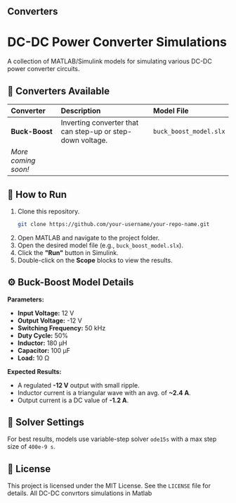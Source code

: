 ## Converters
# DC-DC Power Converter Simulations

A collection of MATLAB/Simulink models for simulating various DC-DC power converter circuits.

## 📁 Converters Available

| Converter | Description | Model File |
| :--- | :--- | :--- |
| **Buck-Boost** | Inverting converter that can step-up or step-down voltage. | `buck_boost_model.slx` |
| *More coming soon!* | | |

## 🚀 How to Run

1.  Clone this repository.
    ```bash
    git clone https://github.com/your-username/your-repo-name.git
    ```
2.  Open MATLAB and navigate to the project folder.
3.  Open the desired model file (e.g., `buck_boost_model.slx`).
4.  Click the **"Run"** button in Simulink.
5.  Double-click on the **Scope** blocks to view the results.

## ⚙️ Buck-Boost Model Details

**Parameters:**
- **Input Voltage:** 12 V
- **Output Voltage:** -12 V
- **Switching Frequency:** 50 kHz
- **Duty Cycle:** 50%
- **Inductor:** 180 µH
- **Capacitor:** 100 µF
- **Load:** 10 Ω

**Expected Results:**
- A regulated **-12 V** output with small ripple.
- Inductor current is a triangular wave with an avg. of **~2.4 A**.
- Output current is a DC value of **-1.2 A**.

## 🔧 Solver Settings

For best results, models use variable-step solver `ode15s` with a max step size of `400e-9 s`.

## 📝 License

This project is licensed under the MIT License. See the `LICENSE` file for details.
All DC-DC convrtors simulations in Matlab 
